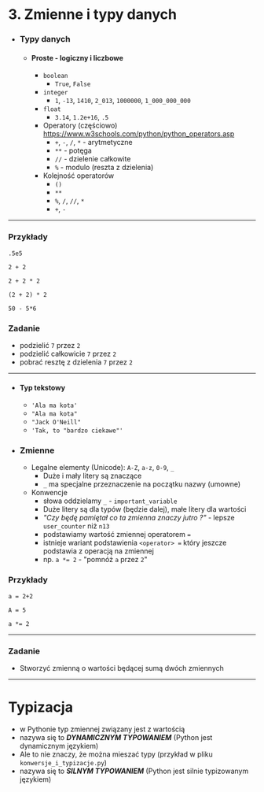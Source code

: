 # 3. Zmienne i typy danych

- ### Typy danych
  - #### Proste - logiczny i liczbowe
    - `boolean`
      - `True`, `False`
    -  `integer`
       - `1`, `-13`, `1410`, `2_013`, `1000000`, `1_000_000_000`
    -  `float`
       -  `3.14`,  `1.2e+16`, `.5`
    - Operatory (częściowo) https://www.w3schools.com/python/python_operators.asp
      - `+`, `-`, `/`, `*` - arytmetyczne
      - `**` - potęga
      - `//` - dzielenie całkowite
      - `%` - modulo (reszta z dzielenia)
    - Kolejność operatorów
      - `()`
      - `**`
      - `%`, `/`, `//`, `*`
      - `+`, `-`
 ---
### Przykłady
`.5e5`

`2 + 2`

`2 + 2 * 2`

`(2 + 2) * 2`

`50 - 5*6`

### Zadanie

- podzielić `7` przez `2`
- podzielić całkowicie `7` przez `2`
- pobrać resztę z dzielenia `7` przez `2`

---


  - #### Typ tekstowy
    - `'Ala ma kota'`
    - `"Ala ma kota"` 
    - `"Jack O'Neill"`
    - `'Tak, to "bardzo ciekawe"'`

- ### Zmienne
    - Legalne elementy (Unicode): `A-Z`, `a-z`, `0-9`, `_`
      - Duże i mały litery są znaczące
      - `_` ma specjalne przeznaczenie na początku nazwy (umowne)
    - Konwencje
      - słowa oddzielamy `_` - `important_variable`
      - Duże litery są dla typów (będzie dalej), małe litery dla wartości
      - *"Czy będę pamiętał co ta zmienna znaczy jutro ?"* - lepsze `user_counter` niż `n13`
      - podstawiamy wartość zmiennej operatorem `=`
      - istnieje wariant podstawienia `<operator> =` który jeszcze podstawia z operacją na zmiennej
      - np. `a *= 2` - "pomnóż `a` przez `2`" 
      
      

### Przykłady

`a = 2+2`

`A = 5`

`a *= 2`

---
### Zadanie

- Stworzyć zmienną o wartości będącej sumą dwóch zmiennych


---

# Typizacja

- w Pythonie typ zmiennej związany jest z wartością
- nazywa się to _**DYNAMICZNYM TYPOWANIEM**_ (Python jest dynamicznym językiem)
- Ale to nie znaczy, że można mieszać typy (przykład w pliku `konwersje_i_typizacje.py`)
- nazywa się to _**SILNYM TYPOWANIEM**_ (Python jest silnie typizowanym językiem)
